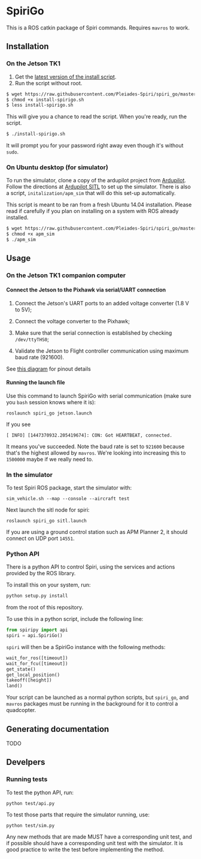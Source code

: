 # SpiriGo

This is a ROS catkin package of Spiri commands. Requires `mavros` to work.

## Installation

### On the Jetson TK1

1. Get the [latest version of the install script](https://github.com/Pleiades-Spiri/spiri_go/blob/master/install-spirigo.sh).
2. Run the script without root.

```bash
$ wget https://raw.githubusercontent.com/Pleiades-Spiri/spiri_go/master/install-spirigo.sh
$ chmod +x install-spirigo.sh
$ less install-spirigo.sh
```

This will give you a chance to read the script. When you're ready, run the script.

```bash
$ ./install-spirigo.sh
```
It will prompt you for your password right away even though it's without `sudo`. 

### On Ubuntu desktop (for simulator)

To run the simulator, clone a copy of the ardupilot project from [Ardupilot][]. Follow the directions at [Ardupilot SITL][] to set up the simulator. There is also a script, `initalization/apm_sim` that will do this set-up automatically. 

This script is meant to be ran from a fresh Ubuntu 14.04 installation. Please read if carefully if you plan on installing on a system with ROS already installed.

```bash
$ wget https://raw.githubusercontent.com/Pleiades-Spiri/spiri_go/master/initialize/apm_sim
$ chmod +x apm_sim
$ ./apm_sim
```

## Usage 

### On the Jetson TK1 companion computer

#### Connect the Jetson to the Pixhawk via serial/UART connection

1. Connect the Jetson's UART ports to an added voltage converter (1.8 V to 5V);

2. Connect the voltage converter to the Pixhawk;

3. Make sure that the serial connection is established by checking `/dev/ttyTHS0`;

4. Validate the Jetson to Flight controller communication using maximum baud rate (921600).

See [this diagram](https://drive.google.com/open?id=0BxXn6LyBxnG6b01mc1N5X2diVlU) for pinout details

#### Running the launch file

Use this command to launch SpiriGo with serial communication (make sure you `bash` session knows where it is): 

```
roslaunch spiri_go jetson.launch
```

If you see 

```
[ INFO] [1447370932.205419674]: CON: Got HEARTBEAT, connected.
```

It means you've succeeded. Note the baud rate is set to `921600` because that's the highest allowed by `mavros`. We're looking into increasing this to `1500000` maybe if we really need to.

### In the simulator

To test Spiri ROS package, start the simulator with:

```
sim_vehicle.sh --map --console --aircraft test
```

Next launch the sitl node for spiri:

```
roslaunch spiri_go sitl.launch
```

If you are using a ground control station such as APM Planner 2, it should connect on UDP port `14551`.

[ardupilot]: <href="https://github.com/diydrones/ardupilot>
[ardupilot sitl]: <http://dev.ardupilot.com/wiki/sitl-simulator-software-in-the-loop/>

### Python API

There is a python API to control Spiri, using the services and actions provided by the ROS library.

To install this on your system, run:

```bash
python setup.py install
```

from the root of this repository.

To use this in a python script, include the following line:

```python
from spiripy import api
spiri = api.SpiriGo()
```

`spiri` will then be a SpiriGo instance with the following methods:

```python
wait_for_ros([timeout])
wait_for_fcu([timeout])
get_state()
get_local_position()
takeoff([height])
land()
```

Your script can be launched as a normal python scripts, but `spiri_go`, and `mavros` packages must be running in the background for it to control a quadcopter.

## Generating documentation

TODO

## Develpers

### Running tests

To test the python API, run:

```
python test/api.py
```

To test those parts that require the simulator running, use:

```
python test/sim.py
```

Any new methods that are made MUST have a corresponding unit test, and if possible should have a corresponding unit test with the simulator. It is good practice to write the test before implementing the method.
